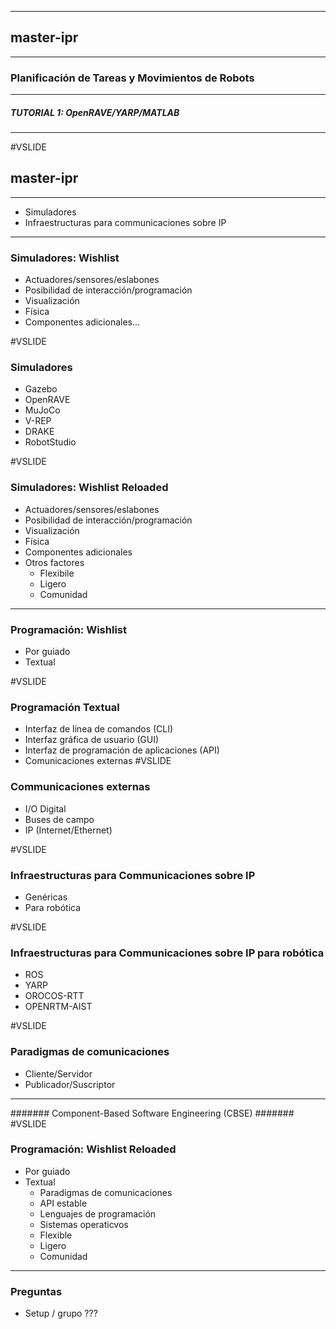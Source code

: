 
----
## master-ipr
----
### Planificación de Tareas y Movimientos de Robots
----
##### TUTORIAL 1: OpenRAVE/YARP/MATLAB
----
#VSLIDE
## master-ipr
----
- Simuladores
- Infraestructuras para communicaciones sobre IP
---
### Simuladores: Wishlist

- Actuadores/sensores/eslabones
- Posibilidad de interacción/programación
- Visualización
- Física
- Componentes adicionales...

#VSLIDE
### Simuladores

- Gazebo
- OpenRAVE
- MuJoCo
- V-REP
- DRAKE
- RobotStudio

#VSLIDE
### Simuladores: Wishlist Reloaded

- Actuadores/sensores/eslabones
- Posibilidad de interacción/programación
- Visualización
- Física
- Componentes adicionales
- Otros factores
   - Flexibile
   - Ligero
   - Comunidad
---
### Programación: Wishlist

- Por guiado
- Textual

#VSLIDE
### Programación Textual

- Interfaz de línea de comandos (CLI)
- Interfaz gráfica de usuario (GUI)
- Interfaz de programación de aplicaciones (API)
- Comunicaciones externas
#VSLIDE
### Communicaciones externas

- I/O Digital
- Buses de campo
- IP (Internet/Ethernet)

#VSLIDE
### Infraestructuras para Communicaciones sobre IP

- Genéricas
- Para robótica

#VSLIDE
### Infraestructuras para Communicaciones sobre IP para robótica

- ROS
- YARP
- OROCOS-RTT
- OPENRTM-AIST

#VSLIDE
### Paradigmas de comunicaciones

- Cliente/Servidor
- Publicador/Suscriptor
----
####### Component-Based Software Engineering (CBSE) #######
#VSLIDE
### Programación: Wishlist Reloaded

- Por guiado
- Textual
   - Paradigmas de comunicaciones
   - API estable
   - Lenguajes de programación
   - Sistemas operaticvos
   - Flexible
   - Ligero
   - Comunidad
---
### Preguntas

- Setup / grupo ???
